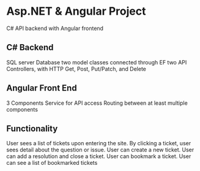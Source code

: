 # Asp.NET & Angular Project

C# API backend with Angular frontend

## C# Backend
SQL server Database
two model classes connected through EF
two API Controllers, with HTTP Get, Post, Put/Patch, and Delete

## Angular Front End
3 Components
Service for API access
Routing between at least multiple components

## Functionality
User sees a list of tickets upon entering the site. By clicking a ticket, user sees detail about the question or issue.
User can create a new ticket.
User can add a resolution and close a ticket.
User can bookmark a ticket.
User can see a list of bookmarked tickets